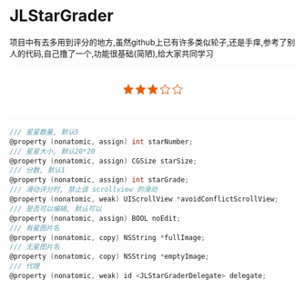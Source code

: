 # JLStarGrader
项目中有去多用到评分的地方,虽然github上已有许多类似轮子,还是手痒,参考了别人的代码,自己撸了一个,功能很基础(简陋),给大家共同学习

![示例图片](https://github.com/DjangoGG/JLStarGrader/raw/master/Resource/preview.png)

```Objective-C
/// 星星数量, 默认5
@property (nonatomic, assign) int starNumber;
/// 星星大小, 默认20*20
@property (nonatomic, assign) CGSize starSize;
/// 分数, 默认1
@property (nonatomic, assign) int starGrade;
/// 滑动评分时, 禁止该 scrollview 的滑动
@property (nonatomic, weak) UIScrollView *avoidConflictScrollView;
/// 是否可以编辑, 默认可以
@property (nonatomic, assign) BOOL noEdit;
/// 有星图片名
@property (nonatomic, copy) NSString *fullImage;
/// 无星图片名
@property (nonatomic, copy) NSString *emptyImage;
/// 代理
@property (nonatomic, weak) id <JLStarGraderDelegate> delegate;
```
